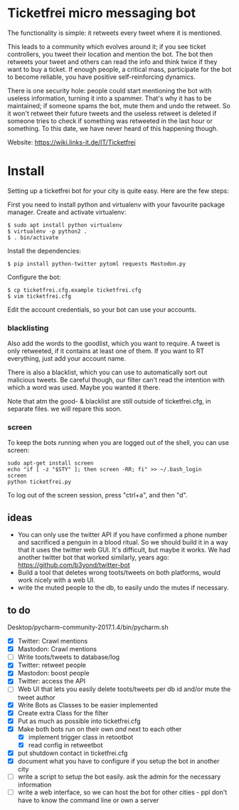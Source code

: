 # Ticketfrei micro messaging bot

<!-- This mastodon/twitter bot has one purpose - breaking the law. -->

The functionality is simple: it retweets every tweet where it is mentioned.

This leads to a community which evolves around it; if you see ticket controllers, you tweet their location and mention the bot. The bot then retweets your tweet and others can read the info and think twice if they want to buy a ticket. If enough people, a critical mass, participate for the bot to become reliable, you have positive self-reinforcing dynamics.

There is one security hole: people could start mentioning the bot with useless information, turning it into a spammer. That's why it has to be maintained; if someone spams the bot, mute them and undo the retweet. So it won't retweet their future tweets and the useless retweet is deleted if someone tries to check if something was retweeted in the last hour or something.
To this date, we have never heard of this happening though.

Website: https://wiki.links-it.de/IT/Ticketfrei

# Install

Setting up a ticketfrei bot for your city is quite easy. Here are the few steps:

First you need to install python and virtualenv with your favourite package manager.
Create and activate virtualenv:

```shell
$ sudo apt install python virtualenv
$ virtualenv -p python2 .
$ . bin/activate
```

Install the dependencies:
```shell
$ pip install python-twitter pytoml requests Mastodon.py
```

Configure the bot:
```shell
$ cp ticketfrei.cfg.example ticketfrei.cfg
$ vim ticketfrei.cfg
```
Edit the account credentials, so your bot can use your accounts.

### blacklisting

Also add the words to the goodlist, which you want to require. A tweet is only retweeted, if it contains at least one of them. If you want to RT everything, just add your account name.

There is also a blacklist, which you can use to automatically sort out malicious tweets. Be careful though, our filter can't read the intention with which a word was used. Maybe you wanted it there.

Note that atm the good- & blacklist are still outside of ticketfrei.cfg, in separate files. we will repare this soon.

### screen

To keep the bots running when you are logged out of the shell, you can use screen:

```shell
sudo apt-get install screen 
echo "if [ -z "$STY" ]; then screen -RR; fi" >> ~/.bash_login
screen
python ticketfrei.py
```

To log out of the screen session, press "ctrl+a", and then "d".

## ideas

* You can only use the twitter API if you have confirmed a phone number and sacrificed a penguin in a blood ritual. So we should build it in a way that it uses the twitter web GUI. It's difficult, but maybe it works. We had another twitter bot that worked similarly, years ago: https://github.com/b3yond/twitter-bot
* Build a tool that deletes wrong toots/tweets on both platforms, would work nicely with a web UI.
* write the muted people to the db, to easily undo the mutes if necessary.

## to do
Desktop/pycharm-community-2017.1.4/bin/pycharm.sh
- [x] Twitter: Crawl mentions
- [x] Mastodon: Crawl mentions
- [ ] Write toots/tweets to database/log
- [x] Twitter: retweet people
- [x] Mastodon: boost people
- [x] Twitter: access the API
- [ ] Web UI that lets you easily delete toots/tweets per db id and/or mute the tweet author
- [x] Write Bots as Classes to be easier implemented
- [x] Create extra Class for the filter
- [x] Put as much as possible into ticketfrei.cfg
- [x] Make both bots run on their own *and* next to each other
  - [x] implement trigger class in retootbot
  - [x] read config in retweetbot
- [x] put shutdown contact in ticketfrei.cfg
- [x] document what you have to configure if you setup the bot in another city
- [ ] write a script to setup the bot easily. ask the admin for the necessary information
- [ ] write a web interface, so we can host the bot for other cities - ppl don't have to know the command line or own a server
